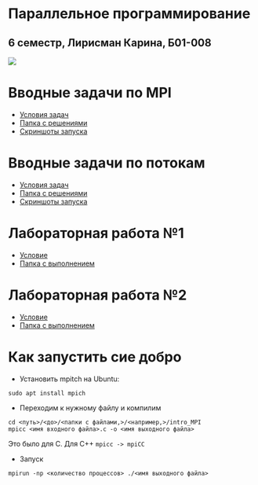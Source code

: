 # Параллельное программирование
## 6 семестр, Лирисман Карина, Б01-008

<image src="flowers1.jpg">

# Вводные задачи по MPI
* [Условия задач](https://docs.yandex.ru/docs/view?url=ya-disk-public%3A%2F%2FWWP6MJYY23lknWYddiCjug8F2Ir9qyNSu57Ba5zP2OUR%2F%2FW55cFQjKU7UcdCNOWSRmR%2F0fePyGwwW%2FWKW0%2FCEA%3D%3D%3A%2F%D0%92%D0%B2%D0%BE%D0%B4%D0%BD%D1%8B%D0%B5%20%D0%B7%D0%B0%D0%B4%D0%B0%D1%87%D0%B8%20%D0%BF%D0%BE%20MPI.pdf&name=%D0%92%D0%B2%D0%BE%D0%B4%D0%BD%D1%8B%D0%B5%20%D0%B7%D0%B0%D0%B4%D0%B0%D1%87%D0%B8%20%D0%BF%D0%BE%20MPI.pdf)
* [Папка с решениями](/intro_MPI/)
* [Скриншоты запуска](/intro_MPI/README.md)

# Вводные задачи по потокам
* [Условия задач](https://docs.yandex.ru/docs/view?url=ya-disk-public%3A%2F%2FWWP6MJYY23lknWYddiCjug8F2Ir9qyNSu57Ba5zP2OUR%2F%2FW55cFQjKU7UcdCNOWSRmR%2F0fePyGwwW%2FWKW0%2FCEA%3D%3D%3A%2F%D0%92%D0%B2%D0%BE%D0%B4%D0%BD%D1%8B%D0%B5%20%D0%B7%D0%B0%D0%B4%D0%B0%D1%87%D0%B8%20%D0%BF%D0%BE%20%D0%BF%D0%BE%D1%82%D0%BE%D0%BA%D0%B0%D0%BC.pdf&name=%D0%92%D0%B2%D0%BE%D0%B4%D0%BD%D1%8B%D0%B5%20%D0%B7%D0%B0%D0%B4%D0%B0%D1%87%D0%B8%20%D0%BF%D0%BE%20%D0%BF%D0%BE%D1%82%D0%BE%D0%BA%D0%B0%D0%BC.pdf)
* [Папка с решениями](/intro_threads/)
* [Скриншоты запуска](/intro_threads/README.md)

# Лабораторная работа №1
* [Условие](https://docs.yandex.ru/docs/view?url=ya-disk-public%3A%2F%2FWWP6MJYY23lknWYddiCjug8F2Ir9qyNSu57Ba5zP2OUR%2F%2FW55cFQjKU7UcdCNOWSRmR%2F0fePyGwwW%2FWKW0%2FCEA%3D%3D%3A%2F%D0%9B%D0%B0%D0%B1%D0%BE%D1%80%D0%B0%D1%82%D0%BE%D1%80%D0%BD%D0%B0%D1%8F_%D1%80%D0%B0%D0%B1%D0%BE%D1%82%D0%B0_1.pdf&name=%D0%9B%D0%B0%D0%B1%D0%BE%D1%80%D0%B0%D1%82%D0%BE%D1%80%D0%BD%D0%B0%D1%8F_%D1%80%D0%B0%D0%B1%D0%BE%D1%82%D0%B0_1.pdf)
* [Папка с выполнением](/1_lab/)

# Лабораторная работа №2
* [Условие](https://docs.yandex.ru/docs/view?url=ya-disk-public%3A%2F%2FWWP6MJYY23lknWYddiCjug8F2Ir9qyNSu57Ba5zP2OUR%2F%2FW55cFQjKU7UcdCNOWSRmR%2F0fePyGwwW%2FWKW0%2FCEA%3D%3D%3A%2F%D0%97%D0%B0%D0%B4%D0%B0%D1%87%D0%B0_%D0%B8%D0%BD%D1%82%D0%B5%D0%B3%D1%80%D0%B8%D1%80%D0%BE%D0%B2%D0%B0%D0%BD%D0%B8%D0%B5_%D0%B22023.pdf&name=%D0%97%D0%B0%D0%B4%D0%B0%D1%87%D0%B0_%D0%B8%D0%BD%D1%82%D0%B5%D0%B3%D1%80%D0%B8%D1%80%D0%BE%D0%B2%D0%B0%D0%BD%D0%B8%D0%B5_%D0%B22023.pdf)
* [Папка с выполнением](/2_lab/)

# Как запустить сие добро
* Установить mpitch на Ubuntu: 
```
sudo apt install mpich
```

* Переходим к нужному файлу и компилим 
```
cd <путь>/<до>/<папки с файлами,>/<например,>/intro_MPI
mpicc <имя входного файла>.c -o <имя выходного файла>
```
Это было для С. Для С++ ```mpicc -> mpiCC```

* Запуск
```
mpirun -np <количество процессов> ./<имя выходного файла>
```